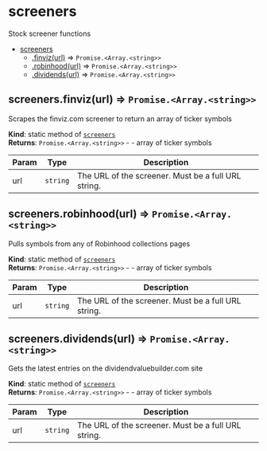 <a name="stonksjs.module_screeners"></a>

# screeners

Stock screener functions

- [screeners](#stonksjs.module_screeners)
  - [.finviz(url)](#stonksjs.module_screeners.finviz) ⇒
    <code>Promise.&lt;Array.&lt;string&gt;&gt;</code>
  - [.robinhood(url)](#stonksjs.module_screeners.robinhood) ⇒
    <code>Promise.&lt;Array.&lt;string&gt;&gt;</code>
  - [.dividends(url)](#stonksjs.module_screeners.dividends) ⇒
    <code>Promise.&lt;Array.&lt;string&gt;&gt;</code>

<a name="stonksjs.module_screeners.finviz"></a>

## screeners.finviz(url) ⇒ <code>Promise.&lt;Array.&lt;string&gt;&gt;</code>

Scrapes the finviz.com screener to return an array of ticker symbols

**Kind**: static method of [<code>screeners</code>](#stonksjs.module_screeners)  
**Returns**: <code>Promise.&lt;Array.&lt;string&gt;&gt;</code> - - array of ticker symbols

| Param | Type                | Description                                         |
| ----- | ------------------- | --------------------------------------------------- |
| url   | <code>string</code> | The URL of the screener. Must be a full URL string. |

<a name="stonksjs.module_screeners.robinhood"></a>

## screeners.robinhood(url) ⇒ <code>Promise.&lt;Array.&lt;string&gt;&gt;</code>

Pulls symbols from any of Robinhood collections pages

**Kind**: static method of [<code>screeners</code>](#stonksjs.module_screeners)  
**Returns**: <code>Promise.&lt;Array.&lt;string&gt;&gt;</code> - - array of ticker symbols

| Param | Type                | Description                                         |
| ----- | ------------------- | --------------------------------------------------- |
| url   | <code>string</code> | The URL of the screener. Must be a full URL string. |

<a name="stonksjs.module_screeners.dividends"></a>

## screeners.dividends(url) ⇒ <code>Promise.&lt;Array.&lt;string&gt;&gt;</code>

Gets the latest entries on the dividendvaluebuilder.com site

**Kind**: static method of [<code>screeners</code>](#stonksjs.module_screeners)  
**Returns**: <code>Promise.&lt;Array.&lt;string&gt;&gt;</code> - - array of ticker symbols

| Param | Type                | Description                                         |
| ----- | ------------------- | --------------------------------------------------- |
| url   | <code>string</code> | The URL of the screener. Must be a full URL string. |
